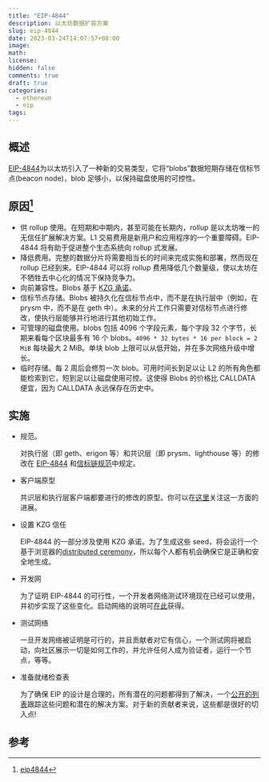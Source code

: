 ```yaml
---
title: "EIP-4844"
description: 以太坊数据扩容方案
slug: eip-4844
date: 2023-03-24T14:07:57+08:00
image:
math:
license:
hidden: false
comments: true
draft: true
categories:
  - ethereum
  - eip
tags:
---
```


## 概述

[EIP-4844](https://eips.ethereum.org/EIPS/eip-4844)为以太坊引入了一种新的交易类型，它将“blobs”数据短期存储在信标节点(beacon node)，blob 足够小，以保持磁盘使用的可控性。

## 原因[^1]

- 供 rollup 使用。在短期和中期内，甚至可能在长期内，rollup 是以太坊唯一的无信任扩展解决方案。L1 交易费用是新用户和应用程序的一个重要障碍。EIP-4844 将有助于促进整个生态系统向 rollup 式发展。
- 降低费用。完整的数据分片将需要相当长的时间来完成实施和部署，然而现在 rollup 已经到来。EIP-4844 可以将 rollup 费用降低几个数量级，使以太坊在不牺牲去中心化的情况下保持竞争力。
- 向前兼容性。Blobs 基于 [KZG 承诺](https://dankradfeist.de/ethereum/2021/10/13/kate-polynomial-commitments-mandarin.html)。
- 信标节点存储。Blobs 被持久化在信标节点中，而不是在执行层中（例如，在 prysm 中，而不是在 geth 中）。未来的分片工作只需要对信标节点进行修改，使执行层能够并行地进行其他初始工作。
- 可管理的磁盘使用。blobs 包括 4096 个字段元素，每个字段 32 个字节，长期来看每个区块最多有 16 个 blobs。`4096 * 32 bytes * 16 per block = 2 MiB` 每块最大 2 MiB。单块 blob 上限可以从低开始，并在多次网络升级中增长。
- 临时存储。每 2 周后会修剪一次 blob。可用时间长到足以让 L2 的所有角色都能检索到它，短到足以让磁盘使用可控。这使得 Blobs 的价格比 CALLDATA 便宜，因为 CALLDATA 永远保存在历史中。

## 实施

- 规范。

  对执行层（即 geth、erigon 等）和共识层（即 prysm、lighthouse 等）的修改在 [EIP-4844](https://eips.ethereum.org/EIPS/eip-4844) 和[信标链规范](https://github.com/ethereum/consensus-specs/tree/dev/specs/eip4844)中规定。

- 客户端原型

  共识层和执行层客户端都要进行的修改的原型。你可以在[这里](https://github.com/ethereum/pm/blob/master/Breakout-Room/4844-readiness-checklist.md#client-implementation-status)关注这一方面的进展。

- 设置 KZG 信任

  EIP-4844 的一部分涉及使用 KZG 承诺。为了生成这些 seed，将会运行一个基于浏览器的[distributed ceremony](https://github.com/ethereum/KZG-Ceremony)，所以每个人都有机会确保它是正确和安全地生成。

- 开发网

  为了证明 EIP-4844 的可行性，一个开发者网络测试环境现在已经可以使用，并初步实现了这些变化。启动网络的说明可[在此](https://github.com/Inphi/eip4844-interop)获得。

- 测试网络

  一旦开发网络被证明是可行的，并且贡献者对它有信心，一个测试网将被启动，向社区展示一切是如何工作的，并允许任何人成为验证者，运行一个节点，等等。

- 准备就绪检查表

  为了确保 EIP 的设计是合理的，所有潜在的问题都得到了解决，一个[公开的列表](https://github.com/ethereum/pm/blob/master/Breakout-Room/4844-readiness-checklist.md)跟踪这些问题和潜在的解决方案。对于新的贡献者来说，这些都是很好的切入点!

## 参考

[^1]: [eip4844](https://www.eip4844.com/)
